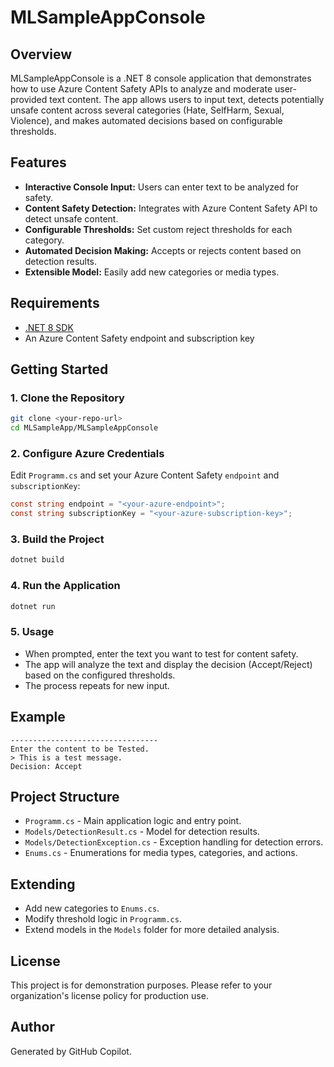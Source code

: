 # MLSampleAppConsole

## Overview

MLSampleAppConsole is a .NET 8 console application that demonstrates how to use Azure Content Safety APIs to analyze and moderate user-provided text content. The app allows users to input text, detects potentially unsafe content across several categories (Hate, SelfHarm, Sexual, Violence), and makes automated decisions based on configurable thresholds.

## Features

- **Interactive Console Input:** Users can enter text to be analyzed for safety.
- **Content Safety Detection:** Integrates with Azure Content Safety API to detect unsafe content.
- **Configurable Thresholds:** Set custom reject thresholds for each category.
- **Automated Decision Making:** Accepts or rejects content based on detection results.
- **Extensible Model:** Easily add new categories or media types.

## Requirements

- [.NET 8 SDK](https://dotnet.microsoft.com/download/dotnet/8.0)
- An Azure Content Safety endpoint and subscription key

## Getting Started

### 1. Clone the Repository

```sh
git clone <your-repo-url>
cd MLSampleApp/MLSampleAppConsole
```

### 2. Configure Azure Credentials

Edit `Programm.cs` and set your Azure Content Safety `endpoint` and `subscriptionKey`:

```csharp
const string endpoint = "<your-azure-endpoint>";
const string subscriptionKey = "<your-azure-subscription-key>";
```

### 3. Build the Project

```sh
dotnet build
```

### 4. Run the Application

```sh
dotnet run
```

### 5. Usage

- When prompted, enter the text you want to test for content safety.
- The app will analyze the text and display the decision (Accept/Reject) based on the configured thresholds.
- The process repeats for new input.

## Example

```
---------------------------------
Enter the content to be Tested.
> This is a test message.
Decision: Accept
```

## Project Structure

- `Programm.cs` - Main application logic and entry point.
- `Models/DetectionResult.cs` - Model for detection results.
- `Models/DetectionException.cs` - Exception handling for detection errors.
- `Enums.cs` - Enumerations for media types, categories, and actions.

## Extending

- Add new categories to `Enums.cs`.
- Modify threshold logic in `Programm.cs`.
- Extend models in the `Models` folder for more detailed analysis.

## License

This project is for demonstration purposes. Please refer to your organization's license policy for production use.

## Author

Generated by GitHub Copilot.
